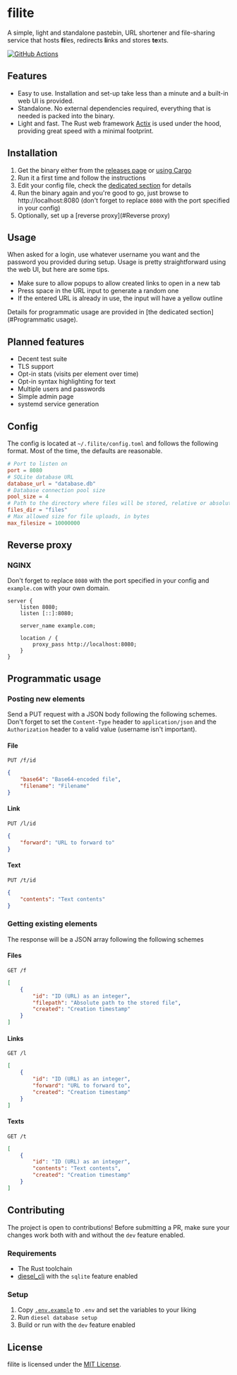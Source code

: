 # filite

A simple, light and standalone pastebin, URL shortener and file-sharing service that hosts **fi**les, redirects **li**nks and stores **te**xts.

[![GitHub Actions](https://github.com/raftario/filite/workflows/Build/badge.svg)](https://github.com/raftario/filite/actions?workflowID=Build)

## Features

* Easy to use. Installation and set-up take less than a minute and a built-in web UI is provided.
* Standalone. No external dependencies required, everything that is needed is packed into the binary.
* Light and fast. The Rust web framework [Actix](https://actix.rs) is used under the hood, providing great speed with a minimal footprint.

## Installation

1. Get the binary either from the [releases page](https://github.com/raftario/filite/releases) or [using Cargo](https://crates.io/crates/filite)
2. Run it a first time and follow the instructions
3. Edit your config file, check the [dedicated section](#Config) for details
4. Run the binary again and you're good to go, just browse to http://localhost:8080 (don't forget to replace `8080` with the port specified in your config)
5. Optionally, set up a [reverse proxy](#Reverse proxy)

## Usage

When asked for a login, use whatever username you want and the password you provided during setup. Usage is pretty straightforward using the web UI, but here are some tips.

* Make sure to allow popups to allow created links to open in a new tab
* Press space in the URL input to generate a random one
* If the entered URL is already in use, the input will have a yellow outline

Details for programmatic usage are provided in [the dedicated section](#Programmatic usage).

## Planned features

* Decent test suite
* TLS support
* Opt-in stats (visits per element over time)
* Opt-in syntax highlighting for text
* Multiple users and passwords
* Simple admin page
* systemd service generation

## Config

The config is located at `~/.filite/config.toml` and follows the following format. Most of the time, the defaults are reasonable.

```toml
# Port to listen on
port = 8080
# SQLite database URL
database_url = "database.db"
# Database connection pool size
pool_size = 4
# Path to the directory where files will be stored, relative or absolute
files_dir = "files"
# Max allowed size for file uploads, in bytes
max_filesize = 10000000
```

## Reverse proxy

### NGINX

Don't forget to replace `8080` with the port specified in your config and `example.com` with your own domain.

```nginx
server {
    listen 8080;
    listen [::]:8080;

    server_name example.com;

    location / {
        proxy_pass http://localhost:8080;
    }
}
```

## Programmatic usage

### Posting new elements

Send a PUT request with a JSON body following the following schemes. Don't forget to set the `Content-Type` header to `application/json` and the `Authorization` header to a valid value (username isn't important).

#### File

`PUT /f/id`

```json
{
    "base64": "Base64-encoded file",
    "filename": "Filename"
}
```

#### Link

`PUT /l/id`

```json
{
    "forward": "URL to forward to"
}
```

#### Text

`PUT /t/id`

```json
{
    "contents": "Text contents"
}
```

### Getting existing elements

The response will be a JSON array following the following schemes

#### Files

`GET /f`

```json
[
    {
        "id": "ID (URL) as an integer",
        "filepath": "Absolute path to the stored file",
        "created": "Creation timestamp"
    }
]
```

#### Links

`GET /l`

```json
[
    {
        "id": "ID (URL) as an integer",
        "forward": "URL to forward to",
        "created": "Creation timestamp"
    }
]
```

#### Texts

`GET /t`

```json
[
    {
        "id": "ID (URL) as an integer",
        "contents": "Text contents",
        "created": "Creation timestamp"
    }
]
```

## Contributing

The project is open to contributions! Before submitting a PR, make sure your changes work both with and without the `dev` feature enabled.

### Requirements

* The Rust toolchain
* [diesel_cli](https://github.com/diesel-rs/diesel/tree/master/diesel_cli) with the `sqlite` feature enabled

### Setup

1. Copy [`.env.example`](./.env.example) to `.env` and set the variables to your liking
2. Run `diesel database setup`
3. Build or run with the `dev` feature enabled

## License

filite is licensed under the [MIT License](./LICENSE).
